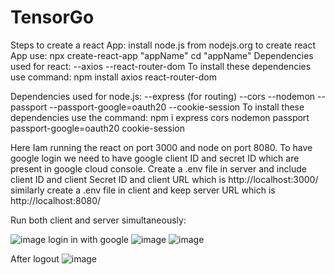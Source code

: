 # TensorGo
Steps to create a react App:
install node.js from nodejs.org
to create react App use: npx create-react-app "appName"
cd "appName"
Dependencies used for react:
--axios
--react-router-dom
To install these dependencies use command: npm install axios react-router-dom

Dependencies used for node.js:
--express (for routing)
--cors
--nodemon
--passport
--passport-google=oauth20
--cookie-session
To install these dependencies use the command: npm i express cors nodemon passport passport-google=oauth20 cookie-session

Here Iam running the react on port 3000 and node on port 8080.
To have google login we need to have google client ID and secret ID which are present in google cloud console.
Create a .env file in server and include client ID and client Secret ID and client URL which is http://localhost:3000/
similarly create a .env file in client and keep server URL which is http://localhost:8080/

Run both client and server simultaneously:

![image](https://github.com/NEDUNURIGANESH/TensorGo/assets/113292508/d7e3f237-ef97-407d-8e4a-62ca70811fe5)
login in with google
![image](https://github.com/NEDUNURIGANESH/TensorGo/assets/113292508/c5cdcee3-f20e-41b8-a22e-2d0185d4805e)
![image](https://github.com/NEDUNURIGANESH/TensorGo/assets/113292508/a5e1cb6e-0d53-4bd8-9868-fb779fe37cee)


After logout
![image](https://github.com/NEDUNURIGANESH/TensorGo/assets/113292508/3afcba16-b590-4e15-8e0c-eb3e1fa8e83d)




